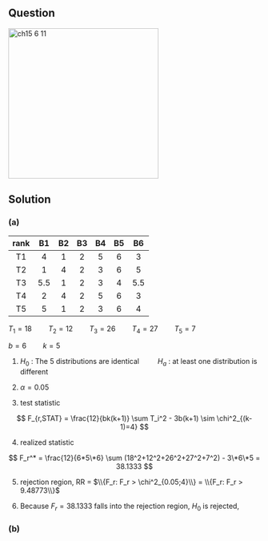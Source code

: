 ## Question
<img width="300" alt="ch15 6 11" src="https://github.com/user-attachments/assets/203890fb-5dcc-431b-930c-6966bb8a04dd" />

## Solution
### (a)
|rank| B1| B2| B3| B4| B5| B6|
|:--:|:-:|:-:|:-:|:-:|:-:|:-:|
| T1 | 4 | 1 | 2 | 5 | 6 | 3 |
| T2 | 1 | 4 | 2 | 3 | 6 | 5 |
| T3 |5.5| 1 | 2 | 3 | 4 |5.5|
| T4 | 2 | 4 | 2 | 5 | 6 | 3 |
| T5 | 5 | 1 | 2 | 3 | 6 | 4 |
  
$T_1 = 18 \quad \quad T_2 = 12 \quad \quad T_3 = 26 \quad \quad T_4 = 27 \quad \quad T_5 = 7$  

$b = 6 \quad \quad k=5$  
  
1. $H_0$ : The 5 distributions are identical $\quad \quad H_a$ : at least one distribution is different

2. $\alpha = 0.05$

3. test statistic

$$
F_{r,STAT} = \frac{12}{bk(k+1)} \sum T_i^2 - 3b(k+1) \sim \chi^2_{(k-1)=4}
$$

4. realized statistic

$$
F_r^* = \frac{12}{6*5\*6} \sum (18^2+12^2+26^2+27^2+7^2) - 3\*6\*5 = 38.1333
$$

5. rejection region, RR = $\\{F_r: F_r > \chi^2_{0.05;4}\\} = \\{F_r: F_r > 9.48773\\}$

6. Because $F_r=38.1333$ falls into the rejection region, $H_0$ is rejected,


### (b)



